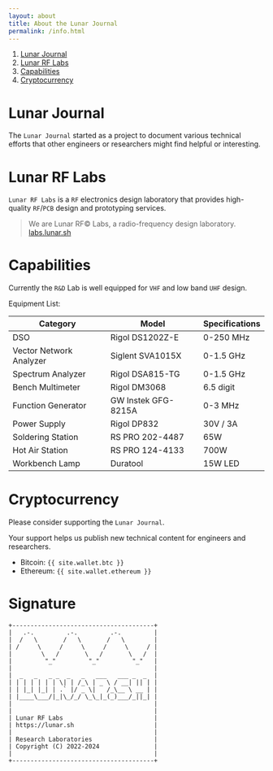 ```yaml
---
layout: about
title: About the Lunar Journal
permalink: /info.html
---
```


<meta name="robots" content="noindex">

1. [Lunar Journal](#lunar-journal)
2. [Lunar RF Labs](#lunar-rf-labs)
3. [Capabilities](#capabilities)
4. [Cryptocurrency](#cryptocurrency)

# Lunar Journal

The `Lunar Journal` started as a project to document various technical efforts that
other engineers or researchers might find helpful or interesting.

# Lunar RF Labs

`Lunar RF Labs` is a `RF` electronics design laboratory that provides high-quality `RF`/`PCB`
design and prototyping services. 

> We are Lunar RF© Labs, a radio-frequency design laboratory.<br>
[labs.lunar.sh](https://labs.lunar.sh)

# Capabilities

Currently the `R&D` Lab is well equipped for `VHF` and low band `UHF` design.

Equipment List:

| Category               | Model                  | Specifications          |
|------------------------|------------------------|-------------------------|
| DSO                    | Rigol DS1202Z-E        | 0-250 MHz               |
| Vector Network Analyzer| Siglent SVA1015X       | 0-1.5 GHz               |
| Spectrum Analyzer      | Rigol DSA815-TG        | 0-1.5 GHz               |
| Bench Multimeter       | Rigol DM3068           | 6.5 digit               |
| Function Generator     | GW Instek GFG-8215A    | 0-3 MHz                 |
| Power Supply           | Rigol DP832            | 30V / 3A                |
| Soldering Station      | RS PRO 202-4487        | 65W                     |
| Hot Air Station        | RS PRO 124-4133        | 700W                    |
| Workbench Lamp         | Duratool               | 15W LED                 |

# Cryptocurrency

Please consider supporting the `Lunar Journal`. 

Your support helps us publish new technical content for engineers and researchers.

* Bitcoin: `{{ site.wallet.btc }}`
* Ethereum: `{{ site.wallet.ethereum }}`

# Signature

```
+---------------------------------------+
|   .-.         .-.         .-.         |
|  /   \       /   \       /   \        |
| /     \     /     \     /     \     / |
|        \   /       \   /       \   /  |
|         "_"         "_"         "_"   |
|                                       |
|  _   _   _ _  _   _   ___   ___ _  _  |
| | | | | | | \| | /_\ | _ \ / __| || | |
| | |_| |_| | .` |/ _ \|   /_\__ \ __ | |
| |____\___/|_|\_/_/ \_\_|_(_)___/_||_| |
|                                       |
|                                       |
| Lunar RF Labs                         |
| https://lunar.sh                      |
|                                       |
| Research Laboratories                 |
| Copyright (C) 2022-2024               |
|                                       |
+---------------------------------------+
```
